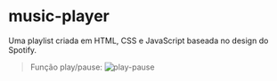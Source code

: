 # music-player
 Uma playlist criada em HTML, CSS e JavaScript baseada no design do Spotify.

> Função play/pause:
![play-pause](https://github.com/guilhermedospassos/music-player/assets/129219826/a13a4cc7-be1d-49e6-a05b-770282a04f1e)

